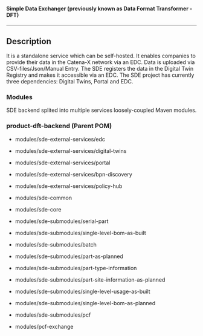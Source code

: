 #### Simple Data Exchanger (previously known as Data Format Transformer - DFT) 
---
## Description
It is a standalone service which can be self-hosted. It enables companies to provide their data in the Catena-X network via an EDC. Data is uploaded via CSV-files/Json/Manual Entry. The SDE registers the data in the Digital Twin Registry and makes it accessible via an EDC. The SDE project has currently three dependencies: Digital Twins, Portal and EDC.

### Modules

SDE backend splited into multiple services loosely-coupled Maven modules.

### product-dft-backend (Parent POM)

- modules/sde-external-services/edc
- modules/sde-external-services/digital-twins
- modules/sde-external-services/portal
- modules/sde-external-services/bpn-discovery
- modules/sde-external-services/policy-hub

- modules/sde-common
- modules/sde-core

- modules/sde-submodules/serial-part
- modules/sde-submodules/single-level-bom-as-built
- modules/sde-submodules/batch
- modules/sde-submodules/part-as-planned
- modules/sde-submodules/part-type-information
- modules/sde-submodules/part-site-information-as-planned
- modules/sde-submodules/single-level-usage-as-built
- modules/sde-submodules/single-level-bom-as-planned
- modules/sde-submodules/pcf
- modules/pcf-exchange
